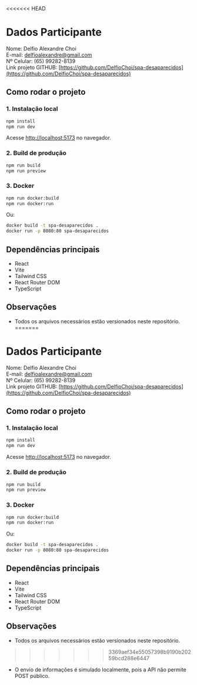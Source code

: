 <<<<<<< HEAD
# Dados Participante
Nome: Delfio Alexandre Choi  
E-mail: delfioalexandre@gmail.com  
Nº Celular: (65) 99282-8139  
Link projeto GITHUB: [https://github.com/DelfioChoi/spa-desaparecidos](https://github.com/DelfioChoi/spa-desaparecidos)

## Como rodar o projeto

### 1. Instalação local
```bash
npm install
npm run dev
```
Acesse [http://localhost:5173](http://localhost:5173) no navegador.

### 2. Build de produção
```bash
npm run build
npm run preview
```

### 3. Docker
```bash
npm run docker:build
npm run docker:run
```
Ou:
```bash
docker build -t spa-desaparecidos .
docker run -p 8080:80 spa-desaparecidos
```

## Dependências principais
- React
- Vite
- Tailwind CSS
- React Router DOM
- TypeScript

## Observações
- Todos os arquivos necessários estão versionados neste repositório.
=======
# Dados Participante
Nome: Delfio Alexandre Choi  
E-mail: delfioalexandre@gmail.com  
Nº Celular: (65) 99282-8139  
Link projeto GITHUB: [https://github.com/DelfioChoi/spa-desaparecidos](https://github.com/DelfioChoi/spa-desaparecidos)

## Como rodar o projeto

### 1. Instalação local
```bash
npm install
npm run dev
```
Acesse [http://localhost:5173](http://localhost:5173) no navegador.

### 2. Build de produção
```bash
npm run build
npm run preview
```

### 3. Docker
```bash
npm run docker:build
npm run docker:run
```
Ou:
```bash
docker build -t spa-desaparecidos .
docker run -p 8080:80 spa-desaparecidos
```

## Dependências principais
- React
- Vite
- Tailwind CSS
- React Router DOM
- TypeScript

## Observações
- Todos os arquivos necessários estão versionados neste repositório.
>>>>>>> 3369aef34e55057398b9190b20259bcd288e6447
- O envio de informações é simulado localmente, pois a API não permite POST público.